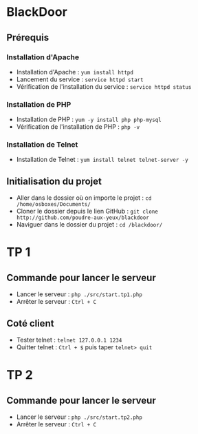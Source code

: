 # BlackDoor

## Prérequis

### Installation d'Apache

- Installation d'Apache : `yum install httpd`
- Lancement du service : `service httpd start`
- Vérification de l'installation du service : `service httpd status`

### Installation de PHP

- Installation de PHP : `yum -y install php php-mysql`
- Vérification de l'installation de PHP : `php -v`

### Installation de Telnet

- Installation de Telnet : `yum install telnet telnet-server -y`

## Initialisation du projet

- Aller dans le dossier où on importe le projet : `cd /home/osboxes/Documents/`
- Cloner le dossier depuis le lien GitHub : `git clone http://github.com/poudre-aux-yeux/blackdoor`
- Naviguer dans le dossier du projet : `cd /blackdoor/`

# TP 1

## Commande pour lancer le serveur

- Lancer le serveur : `php ./src/start.tp1.php`
- Arrêter le serveur : `Ctrl + C`

## Coté client

- Tester telnet : `telnet 127.0.0.1 1234`
- Quitter telnet : `Ctrl + $` puis taper `telnet> quit`

# TP 2

## Commande pour lancer le serveur

- Lancer le serveur : `php ./src/start.tp2.php`
- Arrêter le serveur : `Ctrl + C`
